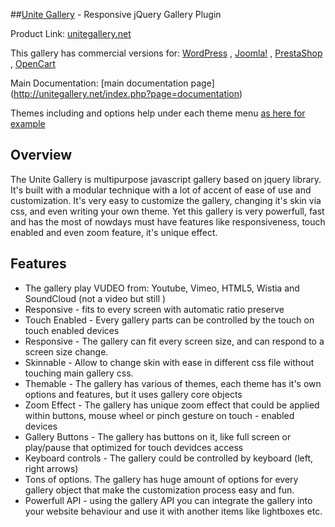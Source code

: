 
##[Unite Gallery](http://unitegallery.net) - Responsive jQuery Gallery Plugin

Product Link: [unitegallery.net](http://unitegallery.net)

This gallery has commercial versions for: [WordPress](http://wp.unitegallery.net) , [Joomla!](http://unitecms.net/premium-extensions/unite-gallery-main/default-theme) , [PrestaShop](http://ps.unitegallery.net/content/6-ug-default-theme) , [OpenCart](http://oc.unitegallery.net/index.php?route=information/information&information_id=7)

Main Documentation: [main documentation page] (http://unitegallery.net/index.php?page=documentation)

Themes including and options help under each theme menu [as here for example](http://unitegallery.net/index.php?page=default-options)

## Overview

The Unite Gallery is multipurpose javascript gallery based on jquery library. 
It's built with a modular technique with a lot of accent of ease of use and customization. It's very easy to customize the gallery, changing it's skin via css, and even writing your own theme. 
Yet this gallery is very powerfull, fast and has the most of nowdays must have features like responsiveness, touch enabled and even zoom feature, it's unique effect. 

## Features

- The gallery play VUDEO from: Youtube, Vimeo, HTML5, Wistia and SoundCloud (not a video but still )
- Responsive - fits to every screen with automatic ratio preserve
- Touch Enabled - Every gallery parts can be controlled by the touch on touch enabled devices
- Responsive - The gallery can fit every screen size, and can respond to a screen size change.
- Skinnable - Allow to change skin with ease in different css file without touching main gallery css.
- Themable - The gallery has various of themes, each theme has it's own options and features, but it uses gallery core objects
- Zoom Effect - The gallery has unique zoom effect that could be applied within buttons, mouse wheel or pinch gesture on touch - enabled devices
- Gallery Buttons - The gallery has buttons on it, like full screen or play/pause that optimized for touch devidces access
- Keyboard controls - The gallery could be controlled by keyboard (left, right arrows)
- Tons of options. The gallery has huge amount of options for every gallery object that make the customization process easy and fun.
- Powerfull API - using the gallery API you can integrate the gallery into your website behaviour and use it with another items like lightboxes etc.
